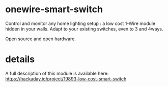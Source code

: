 # onewire-smart-switch
Control and monitor any home lighting setup : a low cost 1-Wire module hidden in your walls.
Adapt to your existing switches, even to 3 and 4ways.

Open source and open hardware.


# details 
A full description of this module is available here:
https://hackaday.io/project/19893-low-cost-smart-switch
